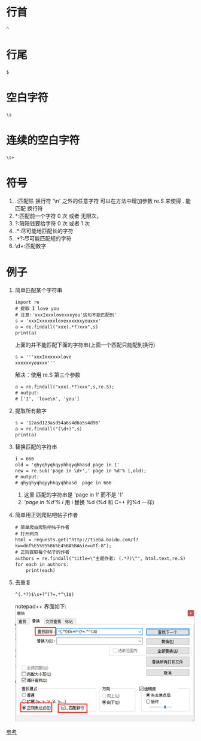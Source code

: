 # 行首
```
^
```

# 行尾
```
$
```

# 空白字符
```
\s
```

# 连续的空白字符
```
\s+
```

# 符号
1. .:匹配除 换行符 '\n' 之外的任意字符
    可以在方法中增加参数 re.S 来使得 . 能匹配 换行符
2. \*:匹配前一个字符 0 次 或者 无限次，
3. ?:陪陪钱要给字符 0 次 或者 1 次
4. .\*:尽可能地匹配长的字符
5. .\*?:尽可能匹配短的字符
7. \d+:匹配数字

# 例子
1. 简单匹配某个字符串
    ```
    import re
    # 提取 I love you
    # 注意:'xxxIxxxlovexxxyou'这句不能匹配到'
    s = 'xxxIxxxxxxlovexxxxxxyouxxx'
    a = re.findall("xxx(.*?)xxx",s)
    print(a)
    ```
    上面的并不能匹配下面的字符串(上面一个匹配只能配到换行)
    ```
    s = '''xxxIxxxxxxlove
    xxxxxxyouxxx'''
    ```
    解决：使用 re.S 第三个参数
    ```
    a = re.findall("xxx(.*?)xxx",s,re.S);
    # output:
    # ['I', 'love\n', 'you']
    ```

2. 提取所有数字
    ```
    s = '12asd123asd54a6s4d6a5s4d98'
    a = re.findall("(\d+)",s)
    print(a)
    ```

3. 替换匹配的字符串
    ```
    i = 666
    old = 'qhyqhyqhqyyhhqyqhhasd page in 1'
    new = re.sub('page in \d+',' page in %d'% i,old);
    # output:
    # qhyqhyqhqyyhhqyqhhasd  page in 666
    ```
    1. 这里 匹配的字符串是 'page in 1' 而不是 '1'
    2. *'page in %d'% i* 用 i 替换 %d (%d 和 C++ 的%d 一样)

 4. 简单用正则爬贴吧帖子作者
    ```
    # 简单爬虫爬贴吧帖子作者
    # 打开网页
    html = requests.get("http://tieba.baidu.com/f?kw=dnf%E5%95%86%E4%BA%BA&ie=utf-8");
    # 正则提取每个帖子的作者
    authors = re.findall("title=\"主题作者: (.*?)\"", html.text,re.S)
    for each in authors:
        print(each)
    ```

5. 去重复
    ```
    ^(.*?)$\s+?^(?=.*^\1$)
    ```
    notepad++ 界面如下:
    ![1]

[参考](https://blog.yimik.com/archives/992)

[1]:assets/正则表达式-08fa5.png
